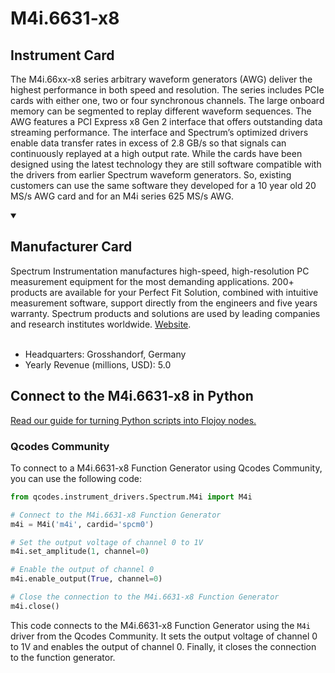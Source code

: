 
# M4i.6631-x8

## Instrument Card

The M4i.66xx-x8 series arbitrary waveform generators (AWG) deliver the highest performance in both speed and resolution. The series includes PCIe cards with either one, two or four synchronous channels. The large onboard memory can be segmented to replay different waveform sequences. The AWG features a PCI Express x8 Gen 2 interface that offers outstanding data streaming performance. The interface and Spectrum’s optimized drivers enable data transfer rates in excess of 2.8 GB/s so that signals can continuously replayed at a high output rate. While the cards have been designed using the latest technology they are still software compatible with the drivers from earlier Spectrum waveform generators. So, existing customers can use the same software they developed for a 10 year old 20 MS/s AWG card and for an M4i series 625 MS/s AWG.

<details open>
<summary><h2>Manufacturer Card</h2></summary>
Spectrum Instrumentation manufactures high-speed, high-resolution PC measurement equipment for the most demanding applications. 200+ products are available for your Perfect Fit Solution, combined with intuitive measurement software, support directly from the engineers and five years warranty. Spectrum products and solutions are used by leading companies and research institutes worldwide. <a href="https://spectrum-instrumentation.com/">Website</a>.
<br></br>
<ul>
  <li>Headquarters: Grosshandorf, Germany</li>
  <li>Yearly Revenue (millions, USD): 5.0</li>
</ul>
</details>

## Connect to the M4i.6631-x8 in Python

[Read our guide for turning Python scripts into Flojoy nodes.](https://docs.flojoy.ai/custom-nodes/creating-custom-node/)


### Qcodes Community

To connect to a M4i.6631-x8 Function Generator using Qcodes Community, you can use the following code:

```python
from qcodes.instrument_drivers.Spectrum.M4i import M4i

# Connect to the M4i.6631-x8 Function Generator
m4i = M4i('m4i', cardid='spcm0')

# Set the output voltage of channel 0 to 1V
m4i.set_amplitude(1, channel=0)

# Enable the output of channel 0
m4i.enable_output(True, channel=0)

# Close the connection to the M4i.6631-x8 Function Generator
m4i.close()
```

This code connects to the M4i.6631-x8 Function Generator using the `M4i` driver from the Qcodes Community. It sets the output voltage of channel 0 to 1V and enables the output of channel 0. Finally, it closes the connection to the function generator.

